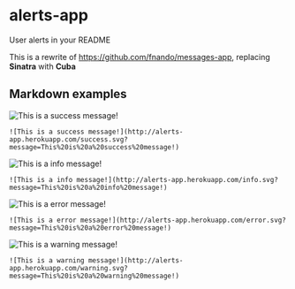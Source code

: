 # alerts-app

User alerts in your README

This is a rewrite of https://github.com/fnando/messages-app, replacing **Sinatra** with **Cuba**

Markdown examples
-----------------

![This is a success message!](http://alerts-app.herokuapp.com/success.svg?message=This%20is%20a%20success%20message!)

`![This is a success message!](http://alerts-app.herokuapp.com/success.svg?message=This%20is%20a%20success%20message!)`

![This is a info message!](http://alerts-app.herokuapp.com/info.svg?message=This%20is%20a%20info%20message!)

`![This is a info message!](http://alerts-app.herokuapp.com/info.svg?message=This%20is%20a%20info%20message!)`

![This is a error message!](http://alerts-app.herokuapp.com/error.svg?message=This%20is%20a%20error%20message!)

`![This is a error message!](http://alerts-app.herokuapp.com/error.svg?message=This%20is%20a%20error%20message!)`

![This is a warning message!](http://alerts-app.herokuapp.com/warning.svg?message=This%20is%20a%20warning%20message!)

`![This is a warning message!](http://alerts-app.herokuapp.com/warning.svg?message=This%20is%20a%20warning%20message!)`


